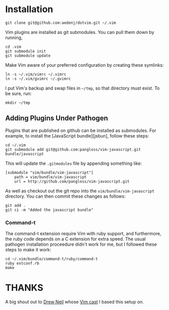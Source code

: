 # Installation #

    git clone git@github.com:aedenj/dotvim.git ~/.vim

Vim plugins are installed as git submodules. You can pull them down by
running,

    cd .vim
    git submodule init
    git submodule update

Make Vim aware of your preferred configuration by creating these symlinks:

    ln -s ~/.vim/vimrc ~/.vimrc
    ln -s ~/.vim/gvimrc ~/.gvimrc

I put Vim's backup and swap files in `~/tmp`, so that directory must exist. To
be sure, run:

    mkdir ~/tmp

## Adding Plugins Under Pathogen ##

Plugins that are published on github can be installed as submodules. For
example, to install the [JavaScript bundle][jsbun], follow these steps:

    cd ~/.vim
    git submodule add git@github.com:pangloss/vim-javascript.git bundle/javascript

This will update the `.gitmodules` file by appending something like:

    [submodule "vim/bundle/vim-javascript"]
        path = vim/bundle/vim-javascript
        url = http://github.com/pangloss/vim-javascript.git

As well as checkout out the git repo into the
`vim/bundle/vim-javascript` directory. You can then commit these changes
as follows:

    git add .
    git ci -m "Added the javascript bundle"

### Command-t

The command-t extension require Vim with ruby support, and furthermore, the
ruby code depends on a C extension for extra speed. The usual pathogen
installation proceedure didn't work for me, but I followed these steps to make
it work:

    cd ~/.vim/bundle/command-t/ruby/command-t
    ruby extconf.rb
    make

# THANKS #
A big shout out to [Drew Neil](https://github.com/nelstrom) whose [Vim cast](http://vimcasts.org/episodes/synchronizing-plugins-with-git-submodules-and-pathogen/) I based this setup on.
